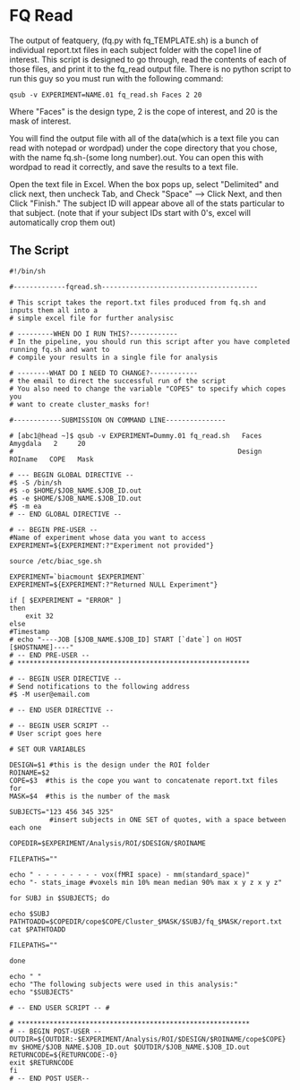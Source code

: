# FQ Read

The output of featquery, (fq.py with fq_TEMPLATE.sh) is a bunch of individual report.txt files in each subject folder with the cope1 line of interest. This script is designed to go through, read the contents of each of those files, and print it to the fq_read output file.  There is no python script to run this guy so you must run with the following command:

```
qsub -v EXPERIMENT=NAME.01 fq_read.sh Faces 2 20
```

Where "Faces" is the design type, 2 is the cope of interest, and 20 is the mask of interest.

You will find the output file with all of the data(which is a text file you can read with notepad or wordpad) under the cope directory that you chose, with the name fq.sh-(some long number).out.  You can open this with wordpad to read it correctly, and save the results to a text file.

Open the text file in Excel.  When the box pops up, select "Delimited" and click next, then uncheck Tab, and Check "Space" --> Click Next, and then Click "Finish."  The subject ID will appear above all of the stats particular to that subject. (note that if your subject IDs start with 0's, excel will automatically crop them out)

## The Script

```
#!/bin/sh

#-------------fqread.sh---------------------------------------
 
# This script takes the report.txt files produced from fq.sh and inputs them all into a
# simple excel file for further analysisc

# ---------WHEN DO I RUN THIS?------------
# In the pipeline, you should run this script after you have completed running fq.sh and want to
# compile your results in a single file for analysis

# --------WHAT DO I NEED TO CHANGE?------------
# the email to direct the successful run of the script
# You also need to change the variable "COPES" to specify which copes you 
# want to create cluster_masks for!

#------------SUBMISSION ON COMMAND LINE---------------

# [abc1@head ~]$ qsub -v EXPERIMENT=Dummy.01 fq_read.sh   Faces   Amygdala   2     20
#                                                        Design  ROIname   COPE   Mask  	 
 
# --- BEGIN GLOBAL DIRECTIVE -- 
#$ -S /bin/sh
#$ -o $HOME/$JOB_NAME.$JOB_ID.out
#$ -e $HOME/$JOB_NAME.$JOB_ID.out
#$ -m ea
# -- END GLOBAL DIRECTIVE -- 
 
# -- BEGIN PRE-USER --
#Name of experiment whose data you want to access 
EXPERIMENT=${EXPERIMENT:?"Experiment not provided"}
 
source /etc/biac_sge.sh
 
EXPERIMENT=`biacmount $EXPERIMENT`
EXPERIMENT=${EXPERIMENT:?"Returned NULL Experiment"}
 
if [ $EXPERIMENT = "ERROR" ]
then
	exit 32
else 
#Timestamp
# echo "----JOB [$JOB_NAME.$JOB_ID] START [`date`] on HOST [$HOSTNAME]----" 
# -- END PRE-USER --
# **********************************************************
 
# -- BEGIN USER DIRECTIVE --
# Send notifications to the following address
#$ -M user@email.com
 
# -- END USER DIRECTIVE --
 
# -- BEGIN USER SCRIPT --
# User script goes here
    
# SET OUR VARIABLES

DESIGN=$1 #this is the design under the ROI folder
ROINAME=$2
COPE=$3  #this is the cope you want to concatenate report.txt files for
MASK=$4  #this is the number of the mask

SUBJECTS="123 456 345 325"
          #insert subjects in ONE SET of quotes, with a space between each one
 
COPEDIR=$EXPERIMENT/Analysis/ROI/$DESIGN/$ROINAME

FILEPATHS=""

echo " - - - - - - - - vox(fMRI space) - mm(standard_space)"
echo "- stats_image #voxels min 10% mean median 90% max x y z x y z" 

for SUBJ in $SUBJECTS; do

echo $SUBJ
PATHTOADD=$COPEDIR/cope$COPE/Cluster_$MASK/$SUBJ/fq_$MASK/report.txt
cat $PATHTOADD

FILEPATHS=""

done

echo " "
echo "The following subjects were used in this analysis:"
echo "$SUBJECTS"

# -- END USER SCRIPT -- #
 
# **********************************************************
# -- BEGIN POST-USER -- 
OUTDIR=${OUTDIR:-$EXPERIMENT/Analysis/ROI/$DESIGN/$ROINAME/cope$COPE}
mv $HOME/$JOB_NAME.$JOB_ID.out $OUTDIR/$JOB_NAME.$JOB_ID.out	 
RETURNCODE=${RETURNCODE:-0}
exit $RETURNCODE
fi
# -- END POST USER-- 
```
